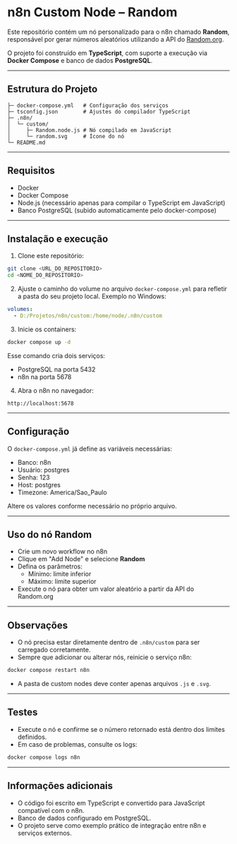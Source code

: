 # n8n Custom Node – Random

Este repositório contém um nó personalizado para o n8n chamado **Random**, responsável por gerar números aleatórios utilizando a API do [Random.org](https://www.random.org/).  

O projeto foi construído em **TypeScript**, com suporte a execução via **Docker Compose** e banco de dados **PostgreSQL**.  

---

## Estrutura do Projeto

```
├─ docker-compose.yml   # Configuração dos serviços
├─ tsconfig.json        # Ajustes do compilador TypeScript
├─ .n8n/
│  └─ custom/
│     ├─ Random.node.js # Nó compilado em JavaScript
│     └─ random.svg     # Ícone do nó
└─ README.md
```

---

## Requisitos

- Docker  
- Docker Compose  
- Node.js (necessário apenas para compilar o TypeScript em JavaScript)  
- Banco PostgreSQL (subido automaticamente pelo docker-compose)  

---

## Instalação e execução

1. Clone este repositório:

```bash
git clone <URL_DO_REPOSITORIO>
cd <NOME_DO_REPOSITORIO>
```

2. Ajuste o caminho do volume no arquivo `docker-compose.yml` para refletir a pasta do seu projeto local. Exemplo no Windows:

```yaml
volumes:
  - D:/Projetos/n8n/custom:/home/node/.n8n/custom
```

3. Inicie os containers:

```bash
docker compose up -d
```

Esse comando cria dois serviços:  
- PostgreSQL na porta 5432  
- n8n na porta 5678  

4. Abra o n8n no navegador:

```
http://localhost:5678
```

---

## Configuração

O `docker-compose.yml` já define as variáveis necessárias:

- Banco: n8n  
- Usuário: postgres  
- Senha: 123  
- Host: postgres  
- Timezone: America/Sao_Paulo  

Altere os valores conforme necessário no próprio arquivo.  

---

## Uso do nó Random

- Crie um novo workflow no n8n  
- Clique em "Add Node" e selecione **Random**  
- Defina os parâmetros:  
  - Mínimo: limite inferior  
  - Máximo: limite superior  
- Execute o nó para obter um valor aleatório a partir da API do Random.org  

---

## Observações

- O nó precisa estar diretamente dentro de `.n8n/custom` para ser carregado corretamente.  
- Sempre que adicionar ou alterar nós, reinicie o serviço n8n:  

```bash
docker compose restart n8n
```

- A pasta de custom nodes deve conter apenas arquivos `.js` e `.svg`.  

---

## Testes

- Execute o nó e confirme se o número retornado está dentro dos limites definidos.  
- Em caso de problemas, consulte os logs:  

```bash
docker compose logs n8n
```

---

## Informações adicionais

- O código foi escrito em TypeScript e convertido para JavaScript compatível com o n8n.  
- Banco de dados configurado em PostgreSQL.  
- O projeto serve como exemplo prático de integração entre n8n e serviços externos.  
